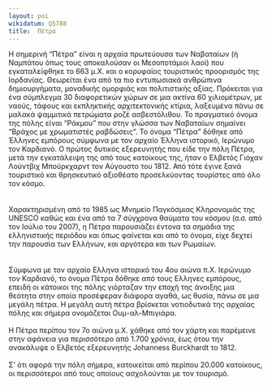 ```yaml
---
layout: poi
wikidatum: Q5788
title:  Πέτρα
---
```


Η σημερινή “Πέτρα” είναι η αρχαία πρωτεύουσα των Ναβαταίων (ή Ναμπάτου όπως τους αποκαλούσαν οι Μεσοποτάμιοι λαοί) που εγκαταλείφθηκε το 663 μ.Χ. και ο κορυφαίος τουριστικός προορισμός της Ιορδανίας. Θεωρείται ένα από τα πιο εντυπωσιακά ανθρώπινα δημιουργήματα, μοναδικής ομορφιάς και πολιτιστικής αξίας. Πρόκειται για ένα σύμπλεγμα 30 διαφορετικών χώρων σε μια ακτίνα 60 χιλιομέτρων, με ναούς, τάφους και εκπληκτικής αρχιτεκτονικής κτίρια, λαξευμένα πάνω σε μαλακά ψαμμιτικά πετρώματα ροζέ ασβεστόλιθου. Το πραγματικό όνομα της πόλης είναι “Ράκμου” που στην γλώσσα των Ναβαταίων σημαίνει “Βράχος με χρωματιστές ραβδώσεις”. Το όνομα “Πέτρα” δόθηκε από Έλληνες εμπόρους σύμφωνα με τον αρχαίο Έλληνα ιστορικό, Ιερώνυμο τον Καρδιανό. Ο πρώτος δυτικός εξερευνητής που είδε την πόλη Πέτρα, μετά την εγκατάλειψη της από τους κατοίκους της, ήταν ο Ελβετός Γιόχαν Λούντβιχ Μπούρκχαρντ τον Αύγουστο του 1812. Από τότε έγινε ξανά τουριστικό και θρησκευτικό αξιοθέατο προσελκύοντας τουρίστες από όλο τον κόσμο. <br> <br>  
Χαρακτηρισμένη από το 1985 ως Μνημείο Παγκόσμιας Κληρονομιάς της UNESCO καθώς και ένα από τα 7 σύγχρονα θαύματα του κόσμου (σ.σ. από τον Ιούλιο του 2007), η Πέτρα παρουσιάζει έντονα τα σημάδια της ελληνιστικής περιόδου και όπως φαίνεται και από το όνομα, είχε δεχτεί την παρουσία των Ελλήνων, και αργότερα και των Ρωμαίων. <br> <br>  
Σύμφωνα με τον αρχαίο Ελληνα ιστορικό του 4ου αιώνα π.Χ. Ιερώνυμο τον Καρδιανό, το όνομα Πέτρα δόθηκε από τους Ελληνες εμπόρους, επειδή οι κάτοικοι της πόλης γιόρταζαν την εποχή της άνοιξης μια θεότητα στην οποία προσέφεραν διάφορα αγαθά, ως θυσία, πάνω σε μια μεγάλη πέτρα. Η μεγάλη αυτή πέτρα βρίσκεται νοτιοδυτικά της αρχαίας πόλης και σήμερα ονομάζεται Ουμ-αλ-Μπιγιάρα. <br> <br>
Η Πέτρα περίπου τον 7ο αιώνα μ.Χ. χάθηκε από τον χάρτη και παρέμεινε στην αφάνεια για περισσότερο από 1.700 χρόνια, έως ότου την ανακάλυψε ο Ελβετός εξερευνητής Johanness Burckhardt το 1812. <br> <br>
Σ’ ότι αφορά την πόλη σήμερα, κατοικείται από περίπου 20.000 κατοίκους, οι περισσότεροι από τους οποίους ασχολούνται με τον τουρισμό.
